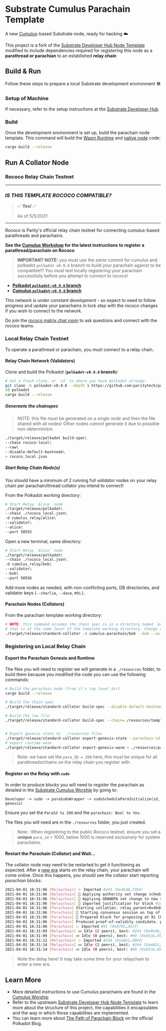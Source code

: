 # Substrate Cumulus Parachain Template

A new [Cumulus](https://github.com/paritytech/cumulus/)-based Substrate node, ready for hacking :cloud:

This project is a fork of the
[Substrate Developer Hub Node Template](https://github.com/substrate-developer-hub/substrate-node-template)
modified to include dependencies required for registering this node as a **parathread or parachian**
to an established **relay chain** 

## Build & Run

Follow these steps to prepare a local Substrate development environment :hammer_and_wrench:

### Setup of Machine

If necessary, refer to the setup instructions at the
[Substrate Developer Hub](https://substrate.dev/docs/en/knowledgebase/getting-started/#manual-installation).

### Build

Once the development environment is set up, build the parachain node template. This command will
build the
[Wasm Runtime](https://substrate.dev/docs/en/knowledgebase/advanced/executor#wasm-execution) and
[native node](https://substrate.dev/docs/en/knowledgebase/advanced/executor#native-execution) code:

```bash
cargo build --release
```

## Run A Collator Node

### Rococo Relay Chain Testnet

--- 
### _IS THIS TEMPLATE ROCOCO COMPATIBLE?_
> :white_check_mark: **Yes!** :white_check_mark:
>
> As of 5/5/2021 
---

Rococo is Parity's official relay chain testnet for connecting cumulus-based parathreads
and parachains.

**See the [Cumulus Workshop](https://substrate.dev/cumulus-workshop/) for the latest instructions**
**to register a parathread/parachain on Rococo**

> **IMPORTANT NOTE:** you _must_ use the _same_ commit for cumulus and polkadot `polkadot-v0.9.6` branch
> to build your parachain against to be compatible!!! You _must_ test locally registering your
> parachain successfully before you attempt to connect to rococo!

- **[Polkadot `polkadot-v0.9.6` branch](https://github.com/paritytech/polkadot/tree/polkadot-v0.9.6)**
- **[Cumulus `polkadot-v0.9.6` branch](https://github.com/paritytech/cumulus/tree/polkadot-v0.9.6)**

This network is under _constant development_ - so expect to need to follow progress and update
your parachains in lock step with the rococo changes if you wish to connect to the network.

Do join the [rococo matrix chat room](https://matrix.to/#/#rococo:matrix.parity.io) to ask
questions and connect with the rococo teams.

### Local Relay Chain Testnet

To operate a parathread or parachain, you _must_ connect to a relay chain.

#### Relay Chain Network (Validators)

Clone and build the Polkadot (**`polkadot-v0.9.6` branch**):
```bash
# Get a fresh clone, or `cd` to where you have polkadot already:
git clone -b polkadot-v0.9.6 --depth 1 https://github.com:paritytech/polkadot.git
cd polkadot
cargo build --release
```

##### Generaete the chainspec

> NOTE: this file _must_ be generated on a _single node_ and then the file shared with all nodes!
> Other nodes _cannot_ generate it due to possible non-determinism. 

```bash
./target/release/polkadot build-spec\
--chain rococo-local\
--raw\
--disable-default-bootnode\
> rococo_local.json
```

##### Start Relay Chain Node(s)

You should have a minimum of 2 running full _validator_ nodes on your relay chain per parachain/thread
collator you intend to connect!

From the Polkadot working directory:
```bash
# Start Relay `Alice` node
./target/release/polkadot\
--chain ./rococo_local.json\
-d cumulus_relay/alice\
--validator\
--alice\
--port 50555
```

Open a new terminal, same directory: 

```bash
# Start Relay `Alice` node
./target/release/polkadot\
--chain ./rococo_local.json\
-d cumulus_relay/bob\
--validator\
--bob\
--port 50556
```
Add more nodes as needed, with non-conflicting ports, DB directiories, and validator keys
(`--charlie`, `--dave`, etc.).

#### Parachain Nodes (Collators)

From the parachain template working directory:

```bash
# NOTE: this command assumes the chain spec is in a directory named `polkadot`
# that is at the same level of the template working directory. Change as needed.
./target/release/standard-collator -d cumulus-parachain/bob --bob --ws-port 9945 --parachain-id 200 -- --execution wasm --chain ../polkadot/rococo_local.json
```

### Registering on Local Relay Chain

#### Export the Parachain Genesis and Runtime

The files you will need to register we will generate in a `./resources` folder, to build them because
you modified the code you can use the following commands:

```bash
# Build the parachain node (from it's top level dir)
cargo build --release

# Build the Chain spec
./target/release/standard-collator build-spec --disable-default-bootnode > ./resources/template-local-plain.json

# Build the raw file
./target/release/standard-collator build-spec --chain=./resources/template-local-plain.json --raw --disable-default-bootnode > ./resources/template-local.json


# Export genesis state to `./resources files
./target/release/standard-collator export-genesis-state --parachain-id 200 > ./resources para-200-genesis
# export runtime wasm
./target/release/standard-collator export-genesis-wasm > ./resources/para-200-wasm
```

> Note: we have set the `para_ID = 200` here, this _must_ be unique for all parathreads/chains on the
> relay chain you register with.

#### Register on the Relay with `sudo`

In order to produce blocks you will need to register the parachain as detailed in the
[Substrate Cumulus Worship](https://substrate.dev/cumulus-workshop/#/en/3-parachains/2-register)
by going to:

`Developer -> sudo -> paraSudoWrapper -> sudoScheduleParaInitialize(id, genesis)`

Ensure you set the `ParaId to 200` and the `parachain: Bool to Yes`.

The files you will need are in the `./resources` folder, you just created.

> Note : When registering to the public Rococo testnet, ensure you set a **unique** 
> `para_id` > 1000, below 1000 is reserved _exclusively_ for system parachains.

#### Restart the Parachain (Collator) and Wait...

The collator node may need to be restarted to get it functioning as expected. After a 
[new era](https://wiki.polkadot.network/docs/en/glossary#era) starts on the relay chain,
your parachain will come online. Once this happens, you should see the collator start
reporting _parachian_ blocks:

```bash
2021-04-01 16:31:06 [Relaychain] ✨ Imported #243 (0x46d8…f394)    
2021-04-01 16:31:06 [Relaychain] 👴 Applying authority set change scheduled at block #191    
2021-04-01 16:31:06 [Relaychain] 👴 Applying GRANDPA set change to new set [(Public(88dc3417d5058ec4b4503e0c12ea1a0a89be200fe98922423d4334014fa6b0ee (5FA9nQDV...)), 1), (Public(d17c2d7823ebf260fd138f2d7e27d114c0145d968b5ff5006125f2414fadae69 (5GoNkf6W...)), 1)]    
2021-04-01 16:31:06 [Relaychain] 👴 Imported justification for block #191 that triggers command Changing authorities, signaling voter.    
2021-04-01 16:31:06 [Parachain] Starting collation. relay_parent=0x46d87d4b55ffcd2d2dde3ee2459524c41da48ac970fb1448feaa26777b14f394 at=0x85c655663ad333b1508d0e4a373e86c08eb5b5353a3eef532a572af6395c45be
2021-04-01 16:31:06 [Parachain] 🙌 Starting consensus session on top of parent 0x85c655663ad333b1508d0e4a373e86c08eb5b5353a3eef532a572af6395c45be    
2021-04-01 16:31:06 [Parachain] 🎁 Prepared block for proposing at 91 [hash: 0x078560513ac1862fed0caf5726b7ca024c2af6a28861c6c69776b61fcf5d3e1f; parent_hash: 0x85c6…45be; extrinsics (2): [0x8909…1c6c, 0x12ac…5583]]    
2021-04-01 16:31:06 [Parachain] Produced proof-of-validity candidate. pov_hash=0x836cd0d72bf587343cdd5d4f8631ceb9b863faaa5e878498f833c7f656d05f71 block_hash=0x078560513ac1862fed0caf5726b7ca024c2af6a28861c6c69776b61fcf5d3e1f
2021-04-01 16:31:06 [Parachain] ✨ Imported #91 (0x0785…3e1f)    
2021-04-01 16:31:09 [Relaychain] 💤 Idle (2 peers), best: #243 (0x46d8…f394), finalized #192 (0x9fb4…4b28), ⬇ 1.0kiB/s ⬆ 3.2kiB/s    
2021-04-01 16:31:09 [Parachain] 💤 Idle (0 peers), best: #90 (0x85c6…45be), finalized #64 (0x10af…4ede), ⬇ 1.1kiB/s ⬆ 1.0kiB/s    
2021-04-01 16:31:12 [Relaychain] ✨ Imported #244 (0xe861…d99d)    
2021-04-01 16:31:14 [Relaychain] 💤 Idle (2 peers), best: #244 (0xe861…d99d), finalized #193 (0x9225…85f1), ⬇ 2.0kiB/s ⬆ 1.6kiB/s    
2021-04-01 16:31:14 [Parachain] 💤 Idle (0 peers), best: #90 (0x85c6…45be), finalized #65 (0xdd20…d44a), ⬇ 1.6kiB/s ⬆ 1.4kiB/s    
``` 

> Note the delay here! It may take some time for your relaychain to enter a new era.

## Learn More

- More detailed instructions to use Cumulus parachains are found in the
[Cumulus Worship](https://substrate.dev/cumulus-workshop/#/en/3-parachains/2-register)
- Refer to the upstream
[Substrate Developer Hub Node Template](https://github.com/substrate-developer-hub/substrate-node-template)
to learn more about the structure of this project, the capabilities it encapsulates and the way in
which those capabilities are implemented.
- You can learn more about
[The Path of Parachain Block](https://polkadot.network/the-path-of-a-parachain-block/) on the
official Polkadot Blog.